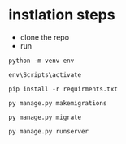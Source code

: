 # instlation steps
- clone the repo
- run

` python -m venv env `

``` env\Scripts\activate  ```

``` pip install -r requirments.txt ```

``` py manage.py makemigrations ```

``` py manage.py migrate ```

``` py manage.py runserver ```
